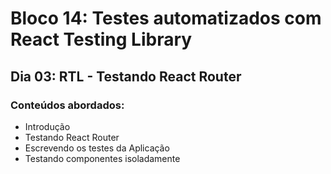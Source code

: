 # Bloco 14: Testes automatizados com React Testing Library
## Dia 03: RTL - Testando React Router
### Conteúdos abordados:

* Introdução
* Testando React Router
* Escrevendo os testes da Aplicação
* Testando componentes isoladamente
